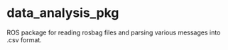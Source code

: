 # data_analysis_pkg
ROS package for reading rosbag files and parsing various messages into .csv format.
